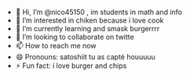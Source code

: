 - 👋 Hi, I’m @nico45150 , im students in math and info 
- 👀 I’m interested in chiken because i love cook 
- 🌱 I’m currently learning and smask burgerrrr
- 💞️ I’m looking to collaborate on twitte
- 📫 How to reach me now
- 😄 Pronouns: satoshiit tu as capté houuuuu
- ⚡ Fun fact: i love burger and chips 

<!---
nico45150/nico45150 is a ✨ special ✨ repository because its `README.md` (this file) appears on your GitHub profile.
You can click the Preview link to take a look at your changes.
--->
